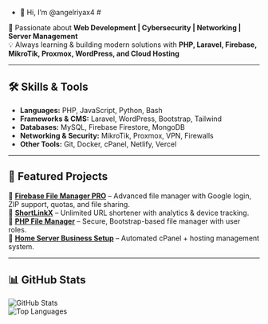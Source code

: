 - 👋 Hi, I’m @angelriyax4 #  

🚀 Passionate about **Web Development | Cybersecurity | Networking | Server Management**  
💡 Always learning & building modern solutions with **PHP, Laravel, Firebase, MikroTik, Proxmox, WordPress, and Cloud Hosting**  

---

## 🛠️ Skills & Tools
- **Languages:** PHP, JavaScript, Python, Bash  
- **Frameworks & CMS:** Laravel, WordPress, Bootstrap, Tailwind  
- **Databases:** MySQL, Firebase Firestore, MongoDB  
- **Networking & Security:** MikroTik, Proxmox, VPN, Firewalls  
- **Other Tools:** Git, Docker, cPanel, Netlify, Vercel  

---

## 📌 Featured Projects
🔗 [**Firebase File Manager PRO**](#) – Advanced file manager with Google login, ZIP support, quotas, and file sharing.  
🔗 [**ShortLinkX**](#) – Unlimited URL shortener with analytics & device tracking.  
🔗 [**PHP File Manager**](#) – Secure, Bootstrap-based file manager with user roles.  
🔗 [**Home Server Business Setup**](#) – Automated cPanel + hosting management system.  

---

## 📊 GitHub Stats
![GitHub Stats](https://github-readme-stats.vercel.app/api?username=angelriyax4&show_icons=true&theme=tokyonight)  
![Top Languages](https://github-readme-stats.vercel.app/api/top-langs/?username=angelriyax4&layout=compact&theme=tokyonight)
